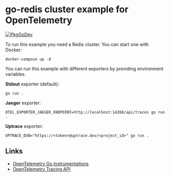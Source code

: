 # go-redis cluster example for OpenTelemetry

[![PkgGoDev](https://pkg.go.dev/badge/github.com/go-redis/redis/tree/master/extra/redisotel)](https://pkg.go.dev/github.com/go-redis/redis/tree/master/extra/redisotel)

To run this example you need a Redis cluster. You can start one with Docker:

```shell
docker-compose up -d
```

You can run this example with different exporters by providing environment variables.

**Stdout** exporter (default):

```shell
go run .
```

**Jaeger** exporter:

```shell
OTEL_EXPORTER_JAEGER_ENDPOINT=http://localhost:14268/api/traces go run .
```

**Uptrace** exporter:

```shell
UPTRACE_DSN="https://<token>@uptrace.dev/<project_id>" go run .
```

## Links

- [OpenTelemetry Go instrumentations](https://opentelemetry.uptrace.dev/instrumentations/?lang=go)
- [OpenTelemetry Tracing API](https://opentelemetry.uptrace.dev/guide/go-tracing.html)
